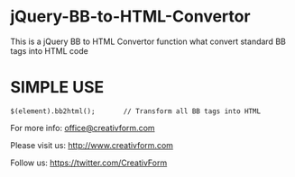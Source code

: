 # jQuery-BB-to-HTML-Convertor
This is a jQuery BB to HTML Convertor function what convert standard BB tags into HTML code

SIMPLE USE
========
    $(element).bb2html();		// Transform all BB tags into HTML
    
For more info: office@creativform.com

Please visit us: http://www.creativform.com

Follow us: https://twitter.com/CreativForm
